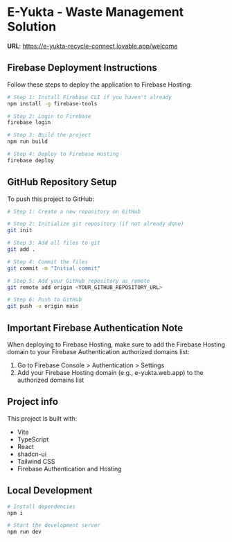 
# E-Yukta - Waste Management Solution

**URL**: https://e-yukta-recycle-connect.lovable.app/welcome

## Firebase Deployment Instructions

Follow these steps to deploy the application to Firebase Hosting:

```sh
# Step 1: Install Firebase CLI if you haven't already
npm install -g firebase-tools

# Step 2: Login to Firebase
firebase login

# Step 3: Build the project
npm run build

# Step 4: Deploy to Firebase Hosting
firebase deploy
```

## GitHub Repository Setup

To push this project to GitHub:

```sh
# Step 1: Create a new repository on GitHub

# Step 2: Initialize git repository (if not already done)
git init

# Step 3: Add all files to git
git add .

# Step 4: Commit the files
git commit -m "Initial commit"

# Step 5: Add your GitHub repository as remote
git remote add origin <YOUR_GITHUB_REPOSITORY_URL>

# Step 6: Push to GitHub
git push -u origin main
```

## Important Firebase Authentication Note

When deploying to Firebase Hosting, make sure to add the Firebase Hosting domain to your Firebase Authentication authorized domains list:

1. Go to Firebase Console > Authentication > Settings
2. Add your Firebase Hosting domain (e.g., e-yukta.web.app) to the authorized domains list

## Project info

This project is built with:

- Vite
- TypeScript
- React
- shadcn-ui
- Tailwind CSS
- Firebase Authentication and Hosting

## Local Development

```sh
# Install dependencies
npm i

# Start the development server
npm run dev
```
